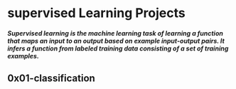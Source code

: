 # supervised Learning Projects
##### Supervised learning is the machine learning task of learning a function that maps an input to an output based on example input-output pairs. It infers a function from labeled training data consisting of a set of training examples.
## 0x01-classification

